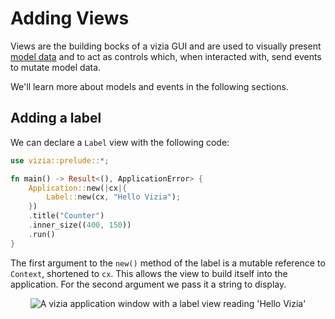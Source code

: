 # Adding Views

Views are the building bocks of a vizia GUI and are used to visually present [model data](./model_data.md) and to act as controls which, when interacted with, send events to mutate model data.

We'll learn more about models and events in the following sections.

## Adding a label

We can declare a `Label` view with the following code:

```rust
use vizia::prelude::*;

fn main() -> Result<(), ApplicationError> {
    Application::new(|cx|{
        Label::new(cx, "Hello Vizia");
    })
    .title("Counter")
    .inner_size((400, 150))
    .run()
}
```


The first argument to the `new()` method of the label is a mutable reference to `Context`, shortened to `cx`. This allows the view to build itself into the application. For the second argument we pass it a string to display.

<p align="center">
<img src="img/basic_view.png" alt="A vizia application window with a label view reading 'Hello Vizia'"/>
</p>


